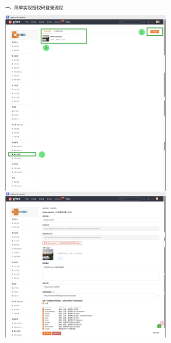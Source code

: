 
一、简单实现授权码登录流程

![img](./src/main/resources/static/img/img.png)
![img](./src/main/resources/static/img/img_1.png)
